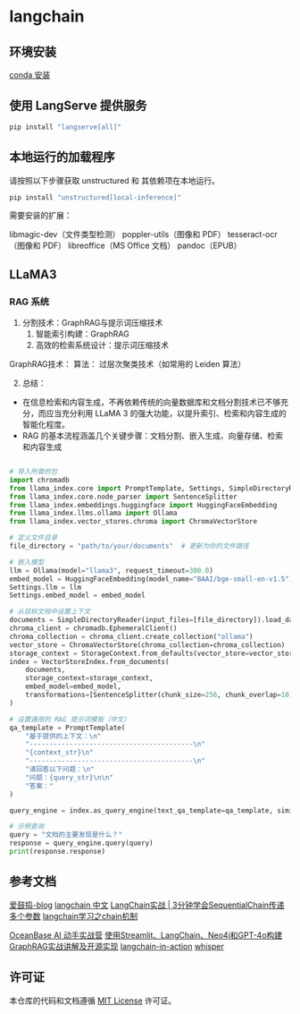 # langchain

## 环境安装

[conda 安装](/docs/conda%20安装.md)

## 使用 LangServe 提供服务

```sh
pip install "langserve[all]"
```

## 本地运行的加载程序

请按照以下步骤获取 unstructured 和 其依赖项在本地运行。

```sh
pip install "unstructured[local-inference]" 
```

需要安装的扩展：

  libmagic-dev（文件类型检测）
  poppler-utils（图像和 PDF）
  tesseract-ocr（图像和 PDF）
  libreoffice（MS Office 文档）
  pandoc（EPUB）

## LLaMA3  

### RAG 系统

1. 分割技术：GraphRAG与提示词压缩技术
   1. 智能索引构建：GraphRAG
   2. 高效的检索系统设计：提示词压缩技术

  GraphRAG技术：
    算法： 过层次聚类技术（如常用的 Leiden 算法）

2. 总结：
  
- 在信息检索和内容生成，不再依赖传统的向量数据库和文档分割技术已不够充分，而应当充分利用 LLaMA 3 的强大功能，以提升索引、检索和内容生成的智能化程度。
- RAG 的基本流程涵盖几个关键步骤：文档分割、嵌入生成、向量存储、检索和内容生成

```py

# 导入所需的包
import chromadb
from llama_index.core import PromptTemplate, Settings, SimpleDirectoryReader, StorageContext, VectorStoreIndex
from llama_index.core.node_parser import SentenceSplitter
from llama_index.embeddings.huggingface import HuggingFaceEmbedding
from llama_index.llms.ollama import Ollama
from llama_index.vector_stores.chroma import ChromaVectorStore

# 定义文件目录
file_directory = "path/to/your/documents"  # 更新为你的文件路径

# 嵌入模型
llm = Ollama(model="llama3", request_timeout=300.0)
embed_model = HuggingFaceEmbedding(model_name="BAAI/bge-small-en-v1.5")
Settings.llm = llm
Settings.embed_model = embed_model

# 从目标文档中设置上下文
documents = SimpleDirectoryReader(input_files=[file_directory]).load_data()
chroma_client = chromadb.EphemeralClient()
chroma_collection = chroma_client.create_collection("ollama")
vector_store = ChromaVectorStore(chroma_collection=chroma_collection)
storage_context = StorageContext.from_defaults(vector_store=vector_store)
index = VectorStoreIndex.from_documents(
    documents, 
    storage_context=storage_context, 
    embed_model=embed_model,
    transformations=[SentenceSplitter(chunk_size=256, chunk_overlap=10)]
)

# 设置通用的 RAG 提示词模板（中文）
qa_template = PromptTemplate(
    "基于提供的上下文：\n"
    "-----------------------------------------\n"
    "{context_str}\n"
    "-----------------------------------------\n"
    "请回答以下问题：\n"
    "问题：{query_str}\n\n"
    "答案："
)

query_engine = index.as_query_engine(text_qa_template=qa_template, similarity_top_k=3)

# 示例查询
query = "文档的主要发现是什么？"
response = query_engine.query(query)
print(response.response)
```

## 参考文档

[爱鼓捣-blog](https://techdiylife.github.io/blog/topic.html?category2=t07&blogid=0043)
[langchain 中文](http://python.langchain.com.cn/)
[LangChain实战 | 3分钟学会SequentialChain传递多个参数](https://blog.csdn.net/sinat_29950703/article/details/139263894)
[langchain学习之chain机制](https://blog.csdn.net/zc1226/article/details/140011057?spm=1001.2101.3001.6650.15&utm_medium=distribute.pc_relevant.none-task-blog-2%7Edefault%7EBlogCommendFromBaidu%7ERate-15-140011057-blog-139263894.235%5Ev43%5Epc_blog_bottom_relevance_base9&depth_1-utm_source=distribute.pc_relevant.none-task-blog-2%7Edefault%7EBlogCommendFromBaidu%7ERate-15-140011057-blog-139263894.235%5Ev43%5Epc_blog_bottom_relevance_base9&utm_relevant_index=18)

[OceanBase AI 动手实战营](https://gitee.com/oceanbase-devhub/ai-workshop-2024)
[使用Streamlit、LangChain、Neo4j和GPT-4o构建GraphRAG实战讲解及开源实现](https://www.53ai.com/news/RAG/2024072167318.html)
[langchain-in-action](https://github.com/huangjia2019/langchain-in-action)
[whisper](https://github.com/openai/whisper.git)
## 许可证

本仓库的代码和文档遵循 [MIT License](LICENSE) 许可证。
